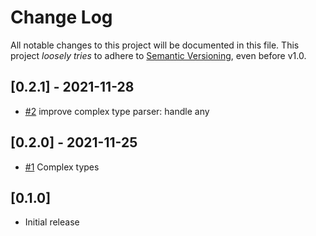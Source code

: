 # Change Log

All notable changes to this project will be documented in this file.
This project *loosely tries* to adhere to [Semantic Versioning](http://semver.org/), even before v1.0.

## [0.2.1] - 2021-11-28
- [#2](https://github.com/boltops-tools/hcl_parser/pull/2) improve complex type parser: handle any

## [0.2.0] - 2021-11-25
- [#1](https://github.com/boltops-tools/hcl_parser/pull/1) Complex types

## [0.1.0]
* Initial release
